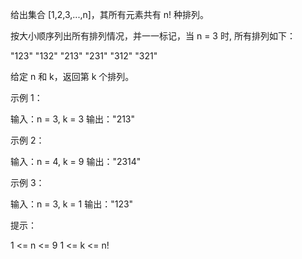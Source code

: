 给出集合 [1,2,3,...,n]，其所有元素共有 n! 种排列。

按大小顺序列出所有排列情况，并一一标记，当 n = 3 时, 所有排列如下：

"123"
"132"
"213"
"231"
"312"
"321"

给定 n 和 k，返回第 k 个排列。

示例 1：

输入：n = 3, k = 3
输出："213"

示例 2：

输入：n = 4, k = 9
输出："2314"

示例 3：

输入：n = 3, k = 1
输出："123"

提示：

1 <= n <= 9
1 <= k <= n!